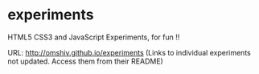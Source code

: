 experiments
===========

HTML5 CSS3 and JavaScript Experiments, for fun !!

URL: http://omshiv.github.io/experiments 
(Links to individual experiments not updated. Access them from their README)


